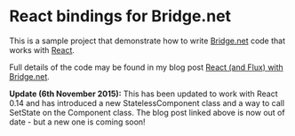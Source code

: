 # React bindings for Bridge.net

This is a sample project that demonstrate how to write [Bridge.net](http://bridge.net/) code that works with [React](https://facebook.github.io/react/).

Full details of the code may be found in my blog post [React (and Flux) with Bridge.net](http://www.productiverage.com/react-and-flux-with-bridgenet).

**Update (6th November 2015):** This has been updated to work with React 0.14 and has introduced a new StatelessComponent class and a way to call SetState on the Component class. The blog post linked above is now out of date - but a new one is coming soon!